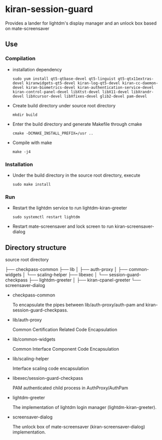 # kiran-session-guard

Provides a lander for lightdm's display manager and an unlock box based on mate-screensaver 

## Use

### Compilation

- installation dependency 

  ```
  sudo yum install qt5-qtbase-devel qt5-linguist qt5-qtx11extras-devel kiranwidgets-qt5-devel kiran-log-qt5-devel kiran-cc-daemon-devel kiran-biometrics-devel kiran-authentication-service-devel kiran-control-panel-devel libXtst-devel libX11-devel libXrandr-devel libXcursor-devel libXfixes-devel glib2-devel pam-devel
  ```

- Create build directory under source root directory

  ```
  mkdir build
  ```

- Enter the build directory and generate Makefile through cmake

  ```
  cmake -DCMAKE_INSTALL_PREFIX=/usr ..
  ```

- Compile with make

  ```
  make -j4
  ```

### Installation

- Under the build directory in the source root directory, execute

  ```
  sudo make install
  ```

### Run

- Restart the lightdm service to run lightdm-kiran-greeter

  ```
  sudo systemctl restart lightdm
  ```

- Restart mate-screensaver and lock screen to run kiran-screensaver-dialog 

## Directory structure

source root directory 

├── checkpass-common
 ├── lib
 │   ├── auth-proxy
 │   ├── common-widgets
 │   └── scaling-helper
 ├── libexec
 │   └── session-guard-checkpass
 ├── lightdm-greeter
 │   ├── kiran-cpanel-greeter
 └── screensaver-dialog

- checkpass-common

  To encapsulate the pipes between lib/auth-proxy/auth-pam and kiran-session-guard-checkpass.

- lib/auth-proxy

  Common Certification Related Code Encapsulation 

- lib/common-widgets

  Common Interface Component Code Encapsulation 

- lib/scaling-helper

  Interface scaling code encapsulation 

- libexec/session-guard-checkpass

  PAM authenticated child process in AuthProxy/AuthPam 

- lightdm-greeter

  The implementation of lightdm login manager (lightdm-kiran-greeter).

- screensaver-dialog

  The unlock box of mate-screensaver (kiran-screensaver-dialog) implementation.